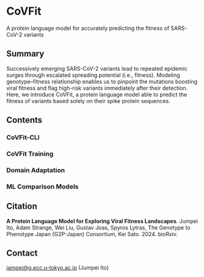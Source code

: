 # CoVFit
A protein language model for accurately predicting the fitness of SARS-CoV-2 variants

## Summary
Successively emerging SARS-CoV-2 variants lead to repeated epidemic surges through escalated spreading potential (i.e., fitness). Modeling genotype–fitness relationship enables us to pinpoint the mutations boosting viral fitness and flag high-risk variants immediately after their detection. Here, we introduce CoVFit, a protein language model able to predict the fitness of variants based solely on their spike protein sequences.

## Contents
### CoVFit-CLI
### CoVFit Training
### Domain Adaptation
### ML Comparison Models


## Citation
**A Protein Language Model for Exploring Viral Fitness Landscapes**. Jumpei Ito, Adam Strange, Wei Liu, Gustav Joas, Spyros Lytras, The Genotype to Phenotype Japan (G2P-Japan) Consortium, Kei Sato. 2024. bioRxiv.

## Contact
jampei@g.ecc.u-tokyo.ac.jp (Jumpei Ito)






